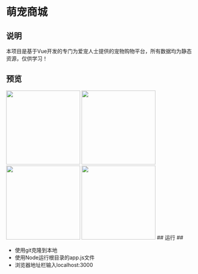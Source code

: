 # 萌宠商城
## 说明
本项目是基于Vue开发的专门为爱宠人士提供的宠物购物平台，所有数据均为静态资源，仅供学习！  


## 预览
<img src="http://wx4.sinaimg.cn/mw690/eba85140ly1ffxxhlm0xzj20bh0gwdl6.jpg" style="width:200px; margin:0 auto;" />
<img src="http://wx3.sinaimg.cn/mw690/eba85140ly1ffxxlxo26xj20bh0guadq.jpg"  style="width:200px;margin:0 auto;" />
<img src="http://wx4.sinaimg.cn/mw690/eba85140ly1ffxxm0w0krj20b60hj42v.jpg"  style="width:200px;margin:0 auto;" />
<img src="http://wx1.sinaimg.cn/mw690/eba85140ly1ffxxm4k641j20b30hj0w5.jpg
"  style="width:200px;margin:0 auto;" />
## 运行 ##


- 使用git克隆到本地  
- 使用Node运行根目录的app.js文件
- 浏览器地址栏输入localhost:3000
